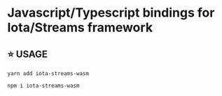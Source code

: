 # Javascript/Typescript bindings for Iota/Streams framework

## ⭐ USAGE

```
yarn add iota-streams-wasm
```

```
npm i iota-streams-wasm
```
